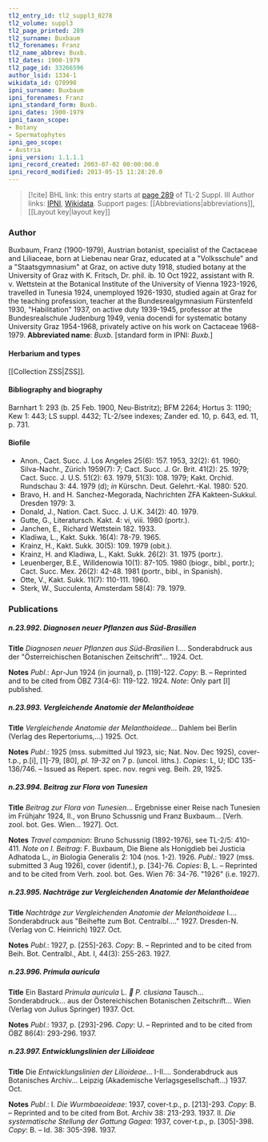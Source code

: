 ```yaml
---
tl2_entry_id: tl2_suppl3_0278
tl2_volume: suppl3
tl2_page_printed: 289
tl2_surname: Buxbaum
tl2_forenames: Franz
tl2_name_abbrev: Buxb.
tl2_dates: 1900-1979
tl2_page_id: 33266596
author_lsid: 1334-1
wikidata_id: Q78998
ipni_surname: Buxbaum
ipni_forenames: Franz
ipni_standard_form: Buxb.
ipni_dates: 1900-1979
ipni_taxon_scope: 
- Botany
- Spermatophytes
ipni_geo_scope: 
- Austria
ipni_version: 1.1.1.1
ipni_record_created: 2003-07-02 00:00:00.0
ipni_record_modified: 2013-05-15 11:28:20.0
---
```


> [!cite] BHL link: this entry starts at [page 289](https://www.biodiversitylibrary.org/page/33266596) of TL-2 Suppl. III
> Author links: [IPNI](https://www.ipni.org/a/1334-1), [Wikidata](https://www.wikidata.org/wiki/Q78998). Support pages: [[Abbreviations|abbreviations]], [[Layout key|layout key]]

### Author

Buxbaum, Franz (1900-1979), Austrian botanist, specialist of the Cactaceae and Liliaceae, born at Liebenau near Graz, educated at a "Volksschule" and a "Staatsgymnasium" at Graz, on active duty 1918, studied botany at the University of Graz with K. Fritsch, Dr. phil. ib. 10 Oct 1922, assistant with R. v. Wettstein at the Botanical Institute of the University of Vienna 1923-1926, travelled in Tunesia 1924, unemployed 1926-1930, studied again at Graz for the teaching profession, teacher at the Bundesrealgymnasium Fürstenfeld 1930, "Habilitation" 1937, on active duty 1939-1945, professor at the Bundesrealschule Judenburg 1949, venia docendi for systematic botany University Graz 1954-1968, privately active on his work on Cactaceae 1968-1979. 
**Abbreviated name**: *Buxb.* \[standard form in IPNI: *Buxb.*\]

#### Herbarium and types

[[Collection ZSS|ZSS]].

#### Bibliography and biography

Barnhart 1: 293 (b. 25 Feb. 1900, Neu-Bistritz); BFM 2264; Hortus 3: 1190; Kew 1: 443; LS suppl. 4432; TL-2/see indexes; Zander ed. 10, p. 643, ed. 11, p. 731.

#### Biofile

- Anon., Cact. Succ. J. Los Angeles 25(6): 157. 1953, 32(2): 61. 1960; Silva-Nachr., Zürich 1959(7): 7; Cact. Succ. J. Gr. Brit. 41(2): 25. 1979; Cact. Succ. J. U.S. 51(2): 63. 1979, 51(3): 108. 1979; Kakt. Orchid. Rundschau 3: 44. 1979 (d); *in* Kürschn. Deut. Gelehrt.-Kal. 1980: 520.
- Bravo, H. and H. Sanchez-Megorada, Nachrichten ZFA Kakteen-Sukkul. Dresden 1979: 3.
- Donald, J., Nation. Cact. Succ. J. U.K. 34(2): 40. 1979.
- Gutte, G., Literatursch. Kakt. 4: vi, viii. 1980 (portr.).
- Janchen, E., Richard Wettstein 182. 1933.
- Kladiwa, L., Kakt. Sukk. 16(4): 78-79. 1965.
- Krainz, H., Kakt. Sukk. 30(5): 109. 1979 (obit.).
- Krainz, H. and Kladiwa, L., Kakt. Sukk. 26(2): 31. 1975 (portr.).
- Leuenberger, B.E., Willdenowia 10(1): 87-105. 1980 (biogr., bibl., portr.); Cact. Succ. Mex. 26(2): 42-48. 1981 (portr., bibl., in Spanish).
- Otte, V., Kakt. Sukk. 11(7): 110-111. 1960.
- Sterk, W., Succulenta, Amsterdam 58(4): 79. 1979.

### Publications

##### n.23.992. Diagnosen neuer Pflanzen aus Süd-Brasilien

**Title**
*Diagnosen neuer Pflanzen aus Süd-Brasilien* I.... Sonderabdruck aus der "Österreichischen Botanischen Zeitschrift"... 1924. Oct.

**Notes**
*Publ*.: Apr-Jun 1924 (in journal), p. \[119\]-122. *Copy*: B. – Reprinted and to be cited from ÖBZ 73(4-6): 119-122. 1924.
*Note*: Only part \[I\] published.

##### n.23.993. Vergleichende Anatomie der Melanthoideae

**Title**
*Vergleichende Anatomie der Melanthoideae*... Dahlem bei Berlin (Verlag des Repertoriums,...) 1925. Oct.

**Notes**
*Publ*.: 1925 (mss. submitted Jul 1923, sic; Nat. Nov. Dec 1925), cover-t.p., p.\[i\], \[1\]-79, \[80\], *pl. 19-32* on 7 p. (uncol. liths.). *Copies*: L, U; IDC 135-136/746. – Issued as Repert. spec. nov. regni veg. Beih. 29, 1925.

##### n.23.994. Beitrag zur Flora von Tunesien

**Title**
*Beitrag zur Flora von Tunesien*... Ergebnisse einer Reise nach Tunesien im Frühjahr 1924, II., von Bruno Schussnig und Franz Buxbaum... \[Verh. zool. bot. Ges. Wien... 1927\]. Oct.

**Notes**
*Travel companion*: Bruno Schussnig (1892-1976), see TL-2/5: 410-411.
*Note on I. Beitrag*: F. Buxbaum, Die Biene als Honigdieb bei Justicia Adhatoda L., *in* Biologia Generalis 2: 104 (nos. 1-2). 1926.
*Publ*.: 1927 (mss. submitted 3 Aug 1926), cover (identif.), p. \[34\]-76. *Copies*: B, L. – Reprinted and to be cited from Verh. zool. bot. Ges. Wien 76: 34-76. "1926" (i.e. 1927).

##### n.23.995. Nachträge zur Vergleichenden Anatomie der Melanthoideae

**Title**
*Nachträge zur Vergleichenden Anatomie der Melanthoideae* I.... Sonderabdruck aus "Beihefte zum Bot. Centralbl...." 1927. Dresden-N. (Verlag von C. Heinrich) 1927. Oct.

**Notes**
*Publ*.: 1927, p. \[255\]-263. *Copy*: B. – Reprinted and to be cited from Beih. Bot. Centralbl., Abt. I, 44(3): 255-263. 1927.

##### n.23.996. Primula auricula

**Title**
Ein Bastard *Primula auricula* L. * P. clusiana* Tausch... Sonderabdruck... aus der Östereichischen Botanischen Zeitschrift... Wien (Verlag von Julius Springer) 1937. Oct.

**Notes**
*Publ*.: 1937, p. \[293\]-296. *Copy*: U. – Reprinted and to be cited from ÖBZ 86(4): 293-296. 1937.

##### n.23.997. Entwicklungslinien der Lilioideae

**Title**
Die *Entwicklungslinien der Lilioideae*... I-II.... Sonderabdruck aus Botanisches Archiv... Leipzig (Akademische Verlagsgesellschaft...) 1937. Oct.

**Notes**
*Publ*.: I. *Die Wurmbaeoideae*: 1937, cover-t.p., p. \[213\]-293. *Copy*: B. – Reprinted and to be cited from Bot. Archiv 38: 213-293. 1937.
II. *Die systematische Stellung der Gattung Gagea*: 1937, cover-t.p., p. \[305\]-398. *Copy*: B.  – Id. 38: 305-398. 1937.

